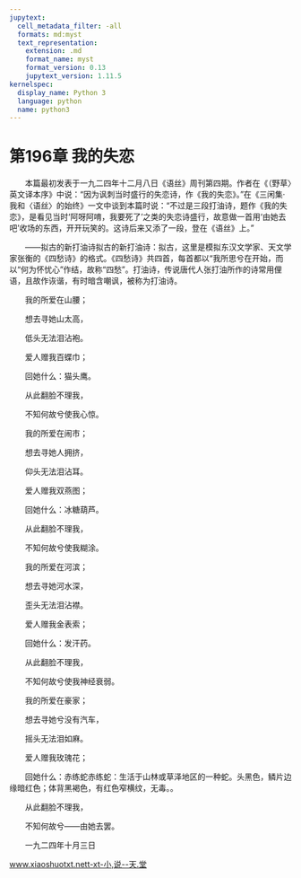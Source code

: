 ```yaml
---
jupytext:
  cell_metadata_filter: -all
  formats: md:myst
  text_representation:
    extension: .md
    format_name: myst
    format_version: 0.13
    jupytext_version: 1.11.5
kernelspec:
  display_name: Python 3
  language: python
  name: python3
---
```

# 第196章  我的失恋 

　　本篇最初发表于一九二四年十二月八日《语丝》周刊第四期。作者在《（野草〉英文译本序》中说：“因为讽刺当时盛行的失恋诗，作《我的失恋》。”在《三闲集·我和〈语丝〉的始终》一文中谈到本篇时说：“不过是三段打油诗，题作《我的失恋》，是看见当时‘阿呀阿唷，我要死了’之类的失恋诗盛行，故意做一首用‘由她去吧’收场的东西，开开玩笑的。这诗后来又添了一段，登在《语丝》上。” 

　　——拟古的新打油诗拟古的新打油诗：拟古，这里是模拟东汉文学家、天文学家张衡的《四愁诗》的格式。《四愁诗》共四首，每首都以“我所思兮在开始，而以“何为怀忧心”作结，故称“四愁”。打油诗，传说唐代人张打油所作的诗常用俚语，且故作诙谐，有时暗含嘲讽，被称为打油诗。 

　　我的所爱在山腰； 

　　想去寻她山太高， 

　　低头无法泪沾袍。 

　　爱人赠我百蝶巾； 

　　回她什么：猫头鹰。 

　　从此翻脸不理我， 

　　不知何故兮使我心惊。 

　　我的所爱在闹市； 

　　想去寻她人拥挤， 

　　仰头无法泪沾耳。 

　　爱人赠我双燕图； 

　　回她什么：冰糖葫芦。 

　　从此翻脸不理我， 

　　不知何故兮使我糊涂。 

　　我的所爱在河滨； 

　　想去寻她河水深， 

　　歪头无法泪沾襟。 

　　爱人赠我金表索； 

　　回她什么：发汗药。 

　　从此翻脸不理我， 

　　不知何故兮使我神经衰弱。 

　　我的所爱在豪家； 

　　想去寻她兮没有汽车， 

　　摇头无法泪如麻。 

　　爱人赠我玫瑰花； 

　　回她什么：赤练蛇赤练蛇：生活于山林或草泽地区的一种蛇。头黑色，鳞片边缘暗红色；体背黑褐色，有红色窄横纹，无毒。。 

　　从此翻脸不理我， 

　　不知何故兮——由她去罢。 

　　一九二四年十月三日 

www.xiaoshuotxt.nett-xt-小,说--天.堂 

